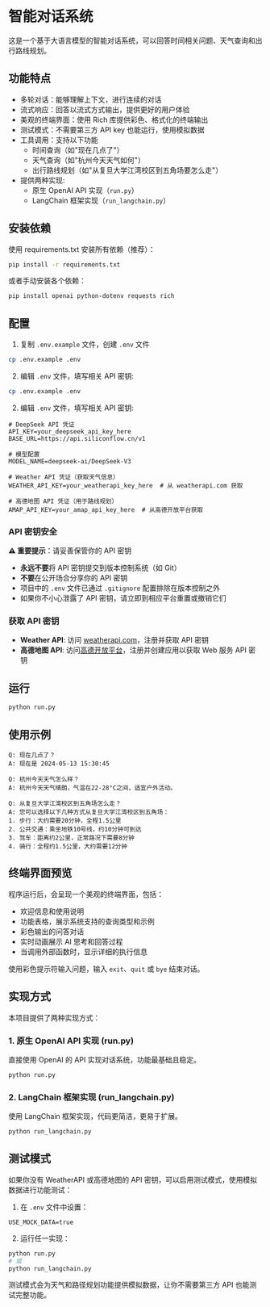 # 智能对话系统

这是一个基于大语言模型的智能对话系统，可以回答时间相关问题、天气查询和出行路线规划。

## 功能特点

- 多轮对话：能够理解上下文，进行连续的对话
- 流式响应：回答以流式方式输出，提供更好的用户体验
- 美观的终端界面：使用 Rich 库提供彩色、格式化的终端输出
- 测试模式：不需要第三方 API key 也能运行，使用模拟数据
- 工具调用：支持以下功能
  - 时间查询（如"现在几点了"）
  - 天气查询（如"杭州今天天气如何"）
  - 出行路线规划（如"从复旦大学江湾校区到五角场要怎么走"）
- 提供两种实现:
  - 原生 OpenAI API 实现（`run.py`）
  - LangChain 框架实现（`run_langchain.py`）

## 安装依赖

使用 requirements.txt 安装所有依赖（推荐）：

```bash
pip install -r requirements.txt
```

或者手动安装各个依赖：

```bash
pip install openai python-dotenv requests rich
```

## 配置

1. 复制 `.env.example` 文件，创建 `.env` 文件

```bash
cp .env.example .env
```

2. 编辑 `.env` 文件，填写相关 API 密钥:

```bash
cp .env.example .env
```

2. 编辑 `.env` 文件，填写相关 API 密钥:

```
# DeepSeek API 凭证
API_KEY=your_deepseek_api_key_here
BASE_URL=https://api.siliconflow.cn/v1

# 模型配置
MODEL_NAME=deepseek-ai/DeepSeek-V3

# Weather API 凭证（获取天气信息）
WEATHER_API_KEY=your_weatherapi_key_here  # 从 weatherapi.com 获取

# 高德地图 API 凭证（用于路线规划）
AMAP_API_KEY=your_amap_api_key_here  # 从高德开放平台获取
```

### API 密钥安全

**⚠️ 重要提示**：请妥善保管你的 API 密钥

- **永远不要**将 API 密钥提交到版本控制系统（如 Git）
- **不要**在公开场合分享你的 API 密钥
- 项目中的 `.env` 文件已通过 `.gitignore` 配置排除在版本控制之外
- 如果你不小心泄露了 API 密钥，请立即到相应平台重置或撤销它们

### 获取 API 密钥

- **Weather API**: 访问 [weatherapi.com](https://www.weatherapi.com/)，注册并获取 API 密钥
- **高德地图 API**: 访问[高德开放平台](https://lbs.amap.com/)，注册并创建应用以获取 Web 服务 API 密钥

## 运行

```bash
python run.py
```

## 使用示例

```
Q: 现在几点了？
A: 现在是 2024-05-13 15:30:45

Q: 杭州今天天气怎么样？
A: 杭州今天天气晴朗，气温在22-28°C之间，适宜户外活动。

Q: 从复旦大学江湾校区到五角场怎么走？
A: 您可以选择以下几种方式从复旦大学江湾校区到五角场：
1. 步行：大约需要20分钟，全程1.5公里
2. 公共交通：乘坐地铁10号线，约10分钟可到达
3. 驾车：距离约2公里，正常路况下需要8分钟
4. 骑行：全程约1.5公里，大约需要12分钟
```

## 终端界面预览

程序运行后，会呈现一个美观的终端界面，包括：

- 欢迎信息和使用说明
- 功能表格，展示系统支持的查询类型和示例
- 彩色输出的问答对话
- 实时动画展示 AI 思考和回答过程
- 当调用外部函数时，显示详细的执行信息

使用彩色提示符输入问题，输入 `exit`、`quit` 或 `bye` 结束对话。

## 实现方式

本项目提供了两种实现方式：

### 1. 原生 OpenAI API 实现 (run.py)

直接使用 OpenAI 的 API 实现对话系统，功能最基础且稳定。

```bash
python run.py
```

### 2. LangChain 框架实现 (run_langchain.py)

使用 LangChain 框架实现，代码更简洁，更易于扩展。

```bash
python run_langchain.py
```

## 测试模式

如果你没有 WeatherAPI 或高德地图的 API 密钥，可以启用测试模式，使用模拟数据进行功能测试：

1. 在 `.env` 文件中设置：

```
USE_MOCK_DATA=true
```

2. 运行任一实现：

```bash
python run.py
# 或
python run_langchain.py
```

测试模式会为天气和路径规划功能提供模拟数据，让你不需要第三方 API 也能测试完整功能。 